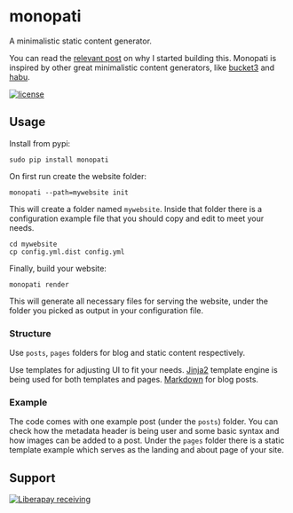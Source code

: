 # monopati

A minimalistic static content generator.

You can read the [relevant post](https://www.roussos.cc/2016/01/11/monopati/) on why I started building this. Monopati is inspired by other great minimalistic content generators, like [bucket3](https://github.com/vrypan/bucket3/) and [habu](https://github.com/botherder/habu).

[![license](https://img.shields.io/badge/license-AGPL%203.0-6672D8.svg)](LICENSE)

## Usage

Install from pypi:

```
sudo pip install monopati
```

On first run create the website folder:

```
monopati --path=mywebsite init
```

This will create a folder named `mywebsite`. Inside that folder there is a
configuration example file that you should copy and edit to meet your needs.

```
cd mywebsite
cp config.yml.dist config.yml
```

Finally, build your website:

```
monopati render
```

This will generate all necessary files for serving the website, under the
folder you picked as output in your configuration file.

### Structure

Use `posts`, `pages` folders for blog and static content respectively.

Use templates for adjusting UI to fit your needs.
[Jinja2](http://jinja.pocoo.org/) template engine is being used for
both templates and pages. [Markdown](https://en.wikipedia.org/wiki/Markdown)
for blog posts.

### Example

The code comes with one example post (under the `posts`) folder. You can check
how the metadata header is being user and some basic syntax and how images can be
added to a post. Under the `pages` folder there is a static template example
which serves as the landing and about page of your site.

## Support

[![Liberapay receiving](https://img.shields.io/liberapay/receives/comzeradd)](https://liberapay.com/comzeradd/donate)
